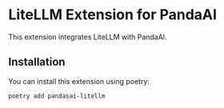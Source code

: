 # LiteLLM Extension for PandaAI

This extension integrates LiteLLM with PandaAI.

## Installation

You can install this extension using poetry:

```bash
poetry add pandasai-litellm
```
